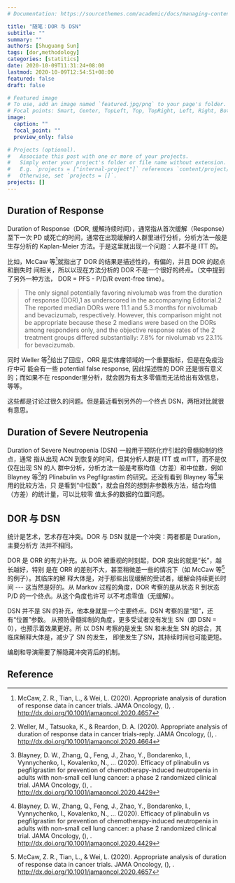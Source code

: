 ```yaml
---
# Documentation: https://sourcethemes.com/academic/docs/managing-content/

title: "随笔：DOR 与 DSN"
subtitle: ""
summary: ""
authors: [Shuguang Sun]
tags: [dor,methodology]
categories: [statitics]
date: 2020-10-09T11:31:24+08:00
lastmod: 2020-10-09T12:54:51+08:00
featured: false
draft: false

# Featured image
# To use, add an image named `featured.jpg/png` to your page's folder.
# Focal points: Smart, Center, TopLeft, Top, TopRight, Left, Right, BottomLeft, Bottom, BottomRight.
image:
  caption: ""
  focal_point: ""
  preview_only: false

# Projects (optional).
#   Associate this post with one or more of your projects.
#   Simply enter your project's folder or file name without extension.
#   E.g. `projects = ["internal-project"]` references `content/project/deep-learning/index.md`.
#   Otherwise, set `projects = []`.
projects: []
---
```


## Duration of Response

Duration of Response（DOR, 缓解持续时间），通常指从首次缓解（Response）至下一次
PD 或死亡的时间，通常在出现缓解的人群里进行分析，分析方法一般是生存分析的
Kaplan-Meier 方法。于是这里就出现一个问题：人群不是 ITT 的。

比如，McCaw 等[^1]就指出了 DOR 的结果是描述性的，有偏的，并且 DOR 的起点和删失时
间相关，所以以现在方法分析的 DOR 不是一个很好的终点。（文中提到了另外一种方法，
DOR = PFS - P/D/R event-free time）。

> The only signal potentially favoring nivolumab was from the duration of
> response (DOR),1 as underscored in the accompanying Editorial.2 The reported
> median DORs were 11.1 and 5.3 months for nivolumab and bevacizumab,
> respectively. However, this comparison might not be appropriate because these
> 2 medians were based on the DORs among responders only, and the objective
> response rates of the 2 treatment groups differed substantially: 7.8% for
> nivolumab vs 23.1% for bevacizumab.

同时 Weller 等[^2]给出了回应，ORR 是实体瘤领域的一个重要指标，但是在免疫治疗中可
能会有一些 potential false response, 因此描述性的 DOR 还是很有意义的；而如果不在
responder里分析，就会因为有太多零值而无法给出有效信息，等等。

这些都是讨论过很久的问题。但是最近看到另外的一个终点 DSN，两相对比就很有意思。

## Duration of Severe Neutropenia

Duration of Severe Neutropenia (DSN) 一般用于预防化疗引起的骨髓抑制的终点，通常
指从出现 ACN 到恢复的时间，但其分析人群是 ITT 或 mITT，而不是仅仅在出现 SN 的人
群中分析，分析方法一般是考察均值（方差）和中位数，例如 Blayney 等[^3]的
Plinabulin vs Pegfilgrastim 的研究。还没有看到 Blayney 等[^3]采用的比较方法，只
是看到“中位数”，就会自然的想到非参数秩方法，结合均值（方差）的统计量，可以比较零
值太多的数据的位置问题。

## DOR 与 DSN

统计是艺术，艺术存在冲突。DOR 与 DSN 就是一个冲突：两者都是 Duration，主要分析方
法并不相同。

DOR 是 ORR 的有力补充。从 DOR 被重视的时刻起，DOR 突出的就是“长”，越长越好，特别
是在 ORR 的差别不大，甚至稍微差一些的情况下（如 McCaw 等[^1]的例子）。其临床的解
释大体是，对于那些出现缓解的受试者，缓解会持续更长时间 --- 这当然是好的。从
Markov 过程的角度，DOR 考察的是从状态 R 到状态 P/D 的一个终点。从这个角度也许可
以不考虑零值（无缓解）。

DSN 并不是 SN 的补充，他本身就是一个主要终点。DSN 考察的是“短”，还有“位置”参数。
从预防骨髓抑制的角度，更多受试者没有发生 SN（即 DSN = 0），也预示着效果更好。所
以 DSN 考察的是发生 SN 和未发生 SN 的综合，其临床解释大体是，减少了 SN 的发生，
即使发生了SN，其持续时间也可能更短。

编剧和导演需要了解隐藏冲突背后的机制。


## Reference

[^1]: McCaw, Z. R., Tian, L., & Wei, L. (2020). Appropriate analysis of duration of
  response data in cancer trials. JAMA Oncology, (), .
  http://dx.doi.org/10.1001/jamaoncol.2020.4657

[^2]: Weller, M., Tatsuoka, K., & Reardon, D. A. (2020). Appropriate analysis of
  duration of response data in cancer trials-reply. JAMA Oncology, (), .
  http://dx.doi.org/10.1001/jamaoncol.2020.4664

[^3]: Blayney, D. W., Zhang, Q., Feng, J., Zhao, Y., Bondarenko, I., Vynnychenko,
  I., Kovalenko, N., … (2020). Efficacy of plinabulin vs pegfilgrastim for
  prevention of chemotherapy-induced neutropenia in adults with non-small cell
  lung cancer: a phase 2 randomized clinical trial. JAMA Oncology, (), .
  http://dx.doi.org/10.1001/jamaoncol.2020.4429
